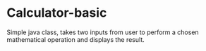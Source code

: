 # Calculator-basic
Simple java class, takes two inputs from user to perform a chosen mathematical operation and displays the result. 

